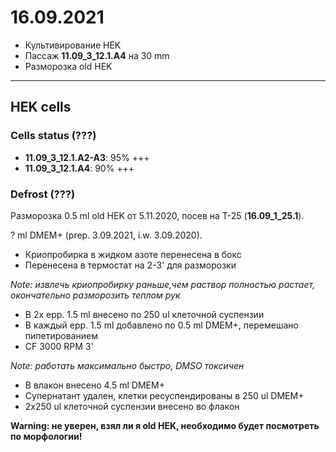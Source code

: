16.09.2021
==========

- Культивирование HEK
- Пассаж **11.09_3_12.1.A4** на 30 mm
- Разморозка old HEK

---

## HEK cells
### Cells status (???)
- **11.09_3_12.1.A2-A3**: 95% +++
- **11.09_3_12.1.A4**: 90% +++

### Defrost (???)
Разморозка 0.5 ml old HEK от 5.11.2020, посев на T-25 (**16.09_1_25.1**).

? ml DMEM+ (prep. 3.09.2021, i.w. 3.09.2020).

- Криопробирка в жидком азоте перенесена в бокс
- Перенесена в термостат на 2-3' для разморозки

*Note: извлечь криопробирку раньше,чем раствор полностью растает, окончательно разморозить теплом рук*

- В 2x epp. 1.5 ml внесено по 250 ul клеточной суспензии
- В каждый epp. 1.5 ml добавлено по 0.5 ml DMEM+, перемешано пипетированием
- CF 3000 RPM 3'

*Note: работать максимально быстро, DMSO токсичен*

- В влакон внесено 4.5 ml DMEM+
- Супернатант удален, клетки ресуспендированы в 250 ul DMEM+
- 2x250 ul клеточной суспензии внесено во флакон

**Warning: не уверен, взял ли я old HEK, необходимо будет посмотреть по морфологии!**